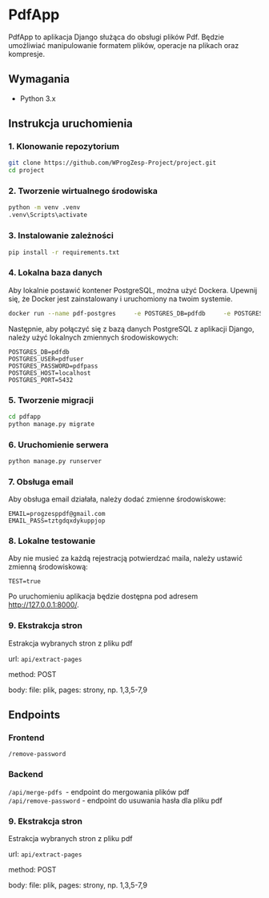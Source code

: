 # PdfApp

PdfApp to aplikacja Django służąca do obsługi plików Pdf. Będzie umożliwiać manipulowanie formatem plików, operacje na plikach oraz kompresje.

## Wymagania

- Python 3.x

## Instrukcja uruchomienia

### 1. Klonowanie repozytorium

```bash
git clone https://github.com/WProgZesp-Project/project.git
cd project
```
### 2. Tworzenie wirtualnego środowiska

```bash
python -m venv .venv
.venv\Scripts\activate
```

### 3. Instalowanie zależności

```bash
pip install -r requirements.txt
```

### 4. Lokalna baza danych
Aby lokalnie postawić kontener PostgreSQL, można użyć Dockera. Upewnij się, że Docker jest zainstalowany i uruchomiony na twoim systemie.
```bash
docker run --name pdf-postgres     -e POSTGRES_DB=pdfdb     -e POSTGRES_USER=pdfuser     -e POSTGRES_PASSWORD=pdfpass     -p 5432:5432     -d postgres:14
```
Następnie, aby połączyć się z bazą danych PostgreSQL z aplikacji Django, należy użyć lokalnych zmiennych środowiskowych:
```
POSTGRES_DB=pdfdb
POSTGRES_USER=pdfuser
POSTGRES_PASSWORD=pdfpass
POSTGRES_HOST=localhost
POSTGRES_PORT=5432
```

### 5. Tworzenie migracji

```bash
cd pdfapp
python manage.py migrate
```

### 6. Uruchomienie serwera
```bash
python manage.py runserver
```

### 7. Obsługa email
Aby obsługa email działała, należy dodać zmienne środowiskowe:
```
EMAIL=progzesppdf@gmail.com
EMAIL_PASS=tztgdqxdykuppjop
```

### 8. Lokalne testowanie
Aby nie musieć za każdą rejestracją potwierdzać maila, należy ustawić zmienną środowiskową:
```
TEST=true
```

Po uruchomieniu aplikacja będzie dostępna pod adresem http://127.0.0.1:8000/.


### 9. Ekstrakcja stron
Estrakcja wybranych stron z pliku pdf

url: `api/extract-pages`

method: POST

body: file: plik, pages: strony, np. 1,3,5-7,9
## Endpoints

### Frontend
`/remove-password`

### Backend
`/api/merge-pdfs `- endpoint do mergowania plików pdf  
`/api/remove-password` - endpoint do usuwania hasła dla pliku pdf   



### 9. Ekstrakcja stron
Estrakcja wybranych stron z pliku pdf

url: `api/extract-pages`

method: POST

body: file: plik, pages: strony, np. 1,3,5-7,9